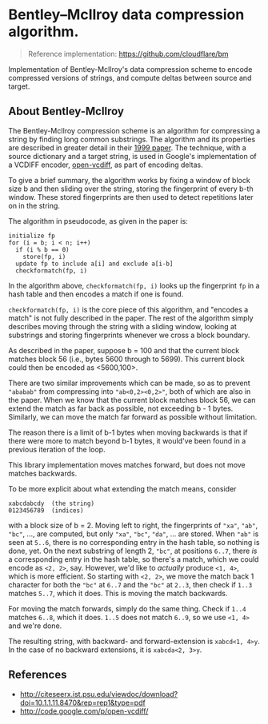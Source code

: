 # Bentley–McIlroy data compression algorithm. 

> Reference implementation: https://github.com/cloudflare/bm

Implementation of Bentley-McIlroy's data compression scheme to encode compressed versions of strings, and compute deltas between source and target.

## About Bentley-McIlroy

The Bentley-McIlroy compression scheme is an algorithm for compressing a
string by finding long common substrings. The algorithm and its properties
are described in greater detail in their [1999 paper][bentley-mcilroy paper]. The technique, with a
source dictionary and a target string, is used in Google's implementation of
a VCDIFF encoder, [open-vcdiff][open-vcdiff project], as part of encoding deltas.

[bentley-mcilroy paper]: http://citeseerx.ist.psu.edu/viewdoc/download?doi=10.1.1.11.8470&rep=rep1&type=pdf
[open-vcdiff project]: http://code.google.com/p/open-vcdiff/

To give a brief summary, the algorithm works by fixing a window of block size
b and then sliding over the string, storing the fingerprint of every b-th
window.  These stored fingerprints are then used to detect repetitions later
on in the string.

The algorithm in pseudocode, as given in the paper is:

    initialize fp
    for (i = b; i < n; i++)
      if (i % b == 0)
        store(fp, i)
      update fp to include a[i] and exclude a[i-b]
      checkformatch(fp, i)

In the algorithm above, `checkformatch(fp, i)` looks up the fingerprint `fp` in a
hash table and then encodes a match if one is found.

`checkformatch(fp, i)` is the core piece of this algorithm, and "encodes a
match" is not fully described in the paper. The rest of the algorithm simply
describes moving through the string with a sliding window, looking at
substrings and storing fingerprints whenever we cross a block boundary.

As described in the paper, suppose b = 100 and that the current block matches
block 56 (i.e., bytes 5600 through to 5699). This current block could then be
encoded as <5600,100>.

There are two similar improvements which can be made, so as to prevent
`"ababab"` from compressing into `"ab<0,2><0,2>"`, both of which are also in the
paper.  When we know that the current block matches block 56, we can extend
the match as far back as possible, not exceeding b - 1 bytes. Similarly, we
can move the match far forward as possible without limitation.

The reason there is a limit of b-1 bytes when moving backwards is that if
there were more to match beyond b-1 bytes, it would've been found in a
previous iteration of the loop.

This library implementation moves matches forward, but does not move matches
backwards.

To be more explicit about what extending the match means, consider

    xabcdabcdy  (the string)
    0123456789  (indices)

with a block size of b = 2. Moving left to right, the fingerprints of `"xa"`,
`"ab"`, `"bc"`, ..., are computed, but only `"xa"`, `"bc"`, `"da"`, ... are stored. When
`"ab"` is seen at `5..6`, there is no corresponding entry in the hash table, so
nothing is done, yet. On the next substring of length 2, `"bc"`, at positions
`6..7`, there _is_ a corresponding entry in the hash table, so there's a match,
which we could encode as `<2, 2>`, say. However, we'd like to _actually_ produce
`<1, 4>`, which is more efficient. So starting with `<2, 2>`, we move the match
back 1 character for both the `"bc"` at `6..7` and the `"bc"` at `2..3`, then check
if `1..3` matches `5..7`, which it does. This is moving the match backwards.

For moving the match forwards, simply do the same thing. Check if `1..4` matches
`6..8`, which it does. `1..5` does not match `6..9`, so we use `<1, 4>` and we're done.

The resulting string, with backward- and forward-extension is `xabcd<1, 4>y`. In
the case of no backward extensions, it is `xabcda<2, 3>y`.

## References

* http://citeseerx.ist.psu.edu/viewdoc/download?doi=10.1.1.11.8470&rep=rep1&type=pdf
* http://code.google.com/p/open-vcdiff/

